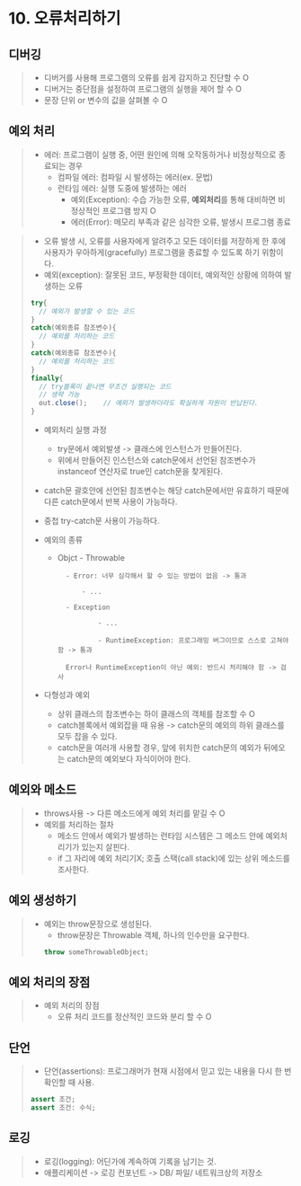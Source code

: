 # 10. 오류처리하기
## 디버깅
> - 디버거를 사용해 프로그램의 오류를 쉽게 감지하고 진단할 수 O
> - 디버거는 중단점을 설정하여 프로그램의 실행을 제어 할 수 O
> - 문장 단위 or 변수의 값을 살펴볼 수 O


## 예외 처리
> - 에러: 프로그램이 실행 중, 어떤 원인에 의해 오작동하거나 비정상적으로 종료되는 경우
> 	- 컴파일 에러: 컴파일 시 발생하는 에러(ex. 문법)
> 	- 런타임 에러: 실행 도중에 발생하는 에러
> 		- 예외(Exception): 수습 가능한 오류, **예외처리**를 통해 대비하면 비정상적인 프로그램 방지 O
> 		- 에러(Error): 메모리 부족과 같은 심각한 오류, 발생시 프로그램 종료


> - 오류 발생 시, 오류를 사용자에게 알려주고 모든 데이터를 저장하게 한 후에 사용자가 우아하게(gracefully) 프로그램을 종료할 수 있도록 하기 위함이다.
> - 예외(exception): 잘못된 코드, 부정확한 데이터, 예외적인 상황에 의하여 발생하는 오류
> ```java
> try{
> 	// 예외가 발생할 수 있는 코드
> }
> catch(예외종류 참조변수){
> 	// 예외를 처리하는 코드
> }
> catch(예외종류 참조변수){
> 	// 예외를 처리하는 코드
> }
> finally{
> 	// try블록이 끝나면 무조건 실행되는 코드
> 	// 생략 가능
> 	out.close();	// 예외가 발생하더라도 확실하게 자원이 반납된다.
> }
> ```
>   - 예외처리 실행 과정
> 	  - try문에서 예외발생 -> 클래스에 인스턴스가 만들어진다.
> 	  - 위에서 만들어진 인스턴스와 catch문에서 선언된 참조변수가 instanceof 연산자로 true인 catch문을 찾게된다.
>   
> 	- catch문 괄호안에 선언된 참조변수는 해당 catch문에서만 유효하기 때문에 다른 catch문에서 반복 사용이 가능하다.
> 	- 중첩 try-catch문 사용이 가능하다.
>
> - 예외의 종류
> 	- Objct - Throwable
>
> 			- Error: 너무 심각해서 할 수 있는 방법이 없음 -> 통과
>
> 				- ...
>
> 			- Exception
>
> 					- ...
>
> 					- RuntimeException: 프로그래밍 버그이므로 스스로 고쳐야 함 -> 통과
>
> 			Error나 RuntimeException이 아닌 예외: 반드시 처리해야 함 -> 검사
> - 다형성과 예외
> 	- 상위 클래스의 참조변수는 하이 클래스의 객체를 참조할 수 O
> 	- catch블록에서 예외잡을 때 유용 -> catch문의 예외의 하위 클래스를 모두 잡을 수 있다.
>   - catch문을 여러개 사용할 경우, 앞에 위치한 catch문의 예외가 뒤에오는 catch문의 예외보다 자식이어야 한다.


## 예외와 메소드
> - throws사용 -> 다른 메소드에게 예외 처리를 맡길 수 O
> - 예외를 처리하는 절차
> 	- 메소드 안에서 예외가 발생하는 런타임 시스템은 그 메소드 안에 예외처리기가 있는지 살핀다.
> 	- if 그 자리에 예외 처리기X; 호출 스택(call stack)에 있는 상위 메소드를 조사한다.


## 예외 생성하기
> - 예외는 throw문장으로 생성된다.
> 	- throw문장은 Throwable 객체, 하나의 인수만을 요구한다.
> 	```java
> 	throw someThrowableObject;
> 	```


## 예외 처리의 장점
> - 예외 처리의 장점
> 	- 오류 처리 코드를 정산적인 코드와 분리 할 수 O


## 단언
> - 단언(assertions): 프로그래머가 현재 시점에서 믿고 있는 내용을 다시 한 번 확인할 때 사용.
> ```java
> assert 조건;
> assert 조건: 수식;
> ```


## 로깅
> - 로깅(logging): 어딘가에 계속하여 기록을 남기는 것.
> - 애플리케이션 -> 로깅 컨포넌트 -> DB/ 파일/ 네트워크상의 저장소
